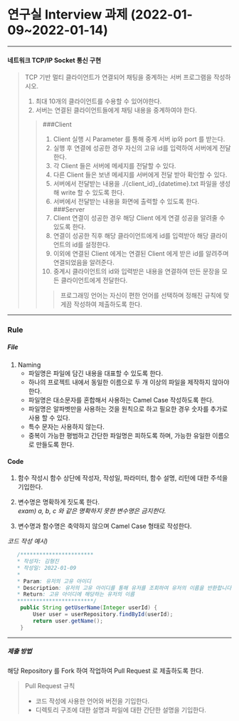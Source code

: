 # 연구실 Interview 과제 (2022-01-09~2022-01-14)

---

#### 네트워크 TCP/IP Socket 통신 구현  
>TCP 기반 멀티 클라이언트가 연결되어 채팅을 중계하는 서버 프로그램을 작성하시오.  
> 1. 최대 10개의 클라이언트를 수용할 수 있어야한다.  
> 2. 서버는 연결된 클라이언트들에게 채팅 내용을 중계하여야 한다.  
> 
>> ###Client  
>>1. Client 실행 시 Parameter 를 통해 중계 서버 ip와 port 를 받는다.  
>>2. 실행 후 연결에 성공한 경우 자신의 고유 id를 입력하여 서버에게 전달한다.
>>3. 각 Client 들은 서버에 메세지를 전달할 수 있다.
>>4. 다른 Client 들은 보낸 메세지를 서버에게 전달 받아 확인할 수 있다.
>>5. 서버에서 전달받는 내용을 ./{client_id}_{datetime}.txt 파일을 생성해 write 할 수 있도록 한다.
>>6. 서버에서 전달받는 내용을 화면에 출력할 수 있도록 한다.  
>>###Server  
>> 1. Client 연결이 성공한 경우 해당 Client 에게 연결 성공을 알려줄 수 있도록 한다.
>> 2. 연결이 성공한 직후 해당 클라이언트에게 id를 입력받아 해당 클라이언트의 id를 설정한다.
>> 3. 이외에 연결된 Client 에게는 연결된 Client 에게 받은 id를 알려주며 연결되었음을 알려준다.
>> 4. 중계시 클라이언트의 id와 입력받은 내용을 연결하여 만든 문장을 모든 클라이언트에게 전달한다.
>>> 프로그래밍 언어는 자신이 편한 언어를 선택하며 정해진 규칙에 맞게끔 작성하여 제출하도록 한다.

---
### Rule
##### File
1. Naming
    - 파일명은 파일에 담긴 내용을 대표할 수 있도록 한다.
    - 하나의 프로젝트 내에서 동일한 이름으로 두 개 이상의 파일을 제작하지 않아야 한다.
    - 파일명은 대소문자를 혼합해서 사용하는 Camel Case 작성하도록 한다.
    - 파일명은 알파벳만을 사용하는 것을 원칙으로 하고 필요한 경우 숫자를 추가로 사용 할 수 있다.
    - 특수 문자는 사용하지 않는다.
    - 중복이 가능한 평범하고 간단한 파일명은 피하도록 하며, 가능한 유일한 이름으로 만들도록 한다.

#### Code
1. 함수 작성시 함수 상단에 작성자, 작성일, 파라미터, 함수 설명, 리턴에 대한 주석을 기입한다.
2. 변수명은 명확하게 짓도록 한다.  
   _exam) a, b, c 와 같은 명확하지 못한 변수명은 금지한다._
   
3. 변수명과 함수명은 축약하지 않으며 Camel Case 형태로 작성한다.

_코드 작성 예시)_
``` Java
   /***********************
   * 작성자: 김형진
   * 작성일: 2022-01-09
   *
   * Param: 유저의 고유 아이디
   * Description: 유저의 고유 아이디를 통해 유저를 조회하여 유저의 이름을 반환합니다.
   * Return: 고유 아이디에 해당하는 유저의 이름
   ************************/
    public String getUserName(Integer userId) {
        User user = userRepository.findById(userId);
        return user.getName();
    }
```
---
##### 제출 방법
해당 Repository 를 Fork 하여 작업하여 Pull Request 로 제출하도록 한다.
>Pull Request 규칙
>- 코드 작성에 사용한 언어와 버전을 기입한다.
>- 디렉토리 구조에 대한 설명과 파일에 대한 간단한 설명을 기입한다.
